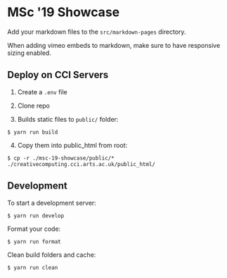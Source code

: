 # MSc '19 Showcase

Add your markdown files to the `src/markdown-pages` directory.

When adding vimeo embeds to markdown, make sure to have responsive sizing enabled.

## Deploy on CCI Servers

1. Create a `.env` file

2. Clone repo

3. Builds static files to `public/` folder:

```
$ yarn run build
```

4. Copy them into public_html from root:

```
$ cp -r ./msc-19-showcase/public/* ./creativecomputing.cci.arts.ac.uk/public_html/
```

## Development

To start a development server:

```
$ yarn run develop
```

Format your code:

```
$ yarn run format
```

Clean build folders and cache:

```
$ yarn run clean
```
